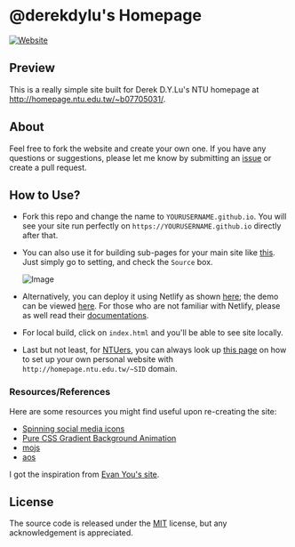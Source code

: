 # @derekdylu's Homepage

[![Website](https://img.shields.io/website?down_message=offline&up_color=lime&url=https%3A%2F%2Fderekdylu.github.io%2F)](https://derekdylu.github.io/)

## Preview

This is a really simple site built for Derek D.Y.Lu's NTU homepage at <http://homepage.ntu.edu.tw/~b07705031/>.


## About

Feel free to fork the website and create your own one. If you have any questions or suggestions, please let me know by submitting an [issue](https://github.com/icheft/ntu-homepage/issues) or create a pull request.


## How to Use?
+ Fork this repo and change the name to `YOURUSERNAME.github.io`. You will see your site run perfectly on `https://YOURUSERNAME.github.io` directly after that.

+ You can also use it for building sub-pages for your main site like [this](http://icheft.github.io/ntu-homepage/). Just simply go to setting, and check the `Source` box. 
    
    ![Image](https://i.imgur.com/scenn3S.png)


+ Alternatively, you can deploy it using Netlify as shown [here](https://app.netlify.com/sites/icheftatntu/deploys); the demo can be viewed [here](https://icheftatntu.netlify.app). For those who are not familiar with Netlify, please as well read their [documentations](https://www.netlify.com).

+ For local build, click on `index.html` and you'll be able to see site locally. 

+ Last but not least, for [NTUers](http://ntu.edu.tw), you can always look up [this page](http://jsc.cc.ntu.edu.tw/ntucc/homepage/) on how to set up your own personal website with `http://homepage.ntu.edu.tw/~SID` domain.

### Resources/References 
Here are some resources you might find useful upon re-creating the site:

+ [Spinning social media icons](http://yolyfie.com/spinning-social-media-icons/)
+ [Pure CSS Gradient Background Animation](https://codepen.io/P1N2O/pen/pyBNzX)
+ [mojs](https://mojs.github.io)
+ [aos](https://github.com/michalsnik/aos)


I got the inspiration from [Evan You's site](http://evanyou.me).


## License
The source code is released under the [MIT](https://github.com/icheft/ntu-homepage/blob/master/LICENSE) license, but any acknowledgement is appreciated.
